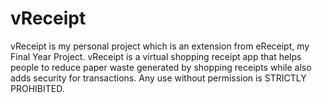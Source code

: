 # vReceipt
vReceipt is my personal project which is an extension from eReceipt, my Final Year Project. vReceipt is a virtual shopping receipt app that helps people to reduce paper waste generated by shopping receipts while also adds security for transactions. Any use without permission is STRICTLY PROHIBITED.
